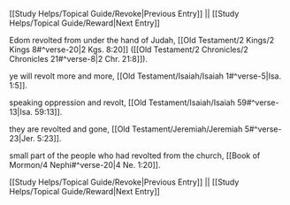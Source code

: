 [[Study Helps/Topical Guide/Revoke|Previous Entry]]  ||  [[Study Helps/Topical Guide/Reward|Next Entry]]

 Edom revolted from under the hand of Judah, [[Old Testament/2 Kings/2 Kings 8#^verse-20|2 Kgs. 8:20]] ([[Old Testament/2 Chronicles/2 Chronicles 21#^verse-8|2 Chr. 21:8]]).

 ye will revolt more and more, [[Old Testament/Isaiah/Isaiah 1#^verse-5|Isa. 1:5]].

 speaking oppression and revolt, [[Old Testament/Isaiah/Isaiah 59#^verse-13|Isa. 59:13]].

 they are revolted and gone, [[Old Testament/Jeremiah/Jeremiah 5#^verse-23|Jer. 5:23]].

 small part of the people who had revolted from the church, [[Book of Mormon/4 Nephi#^verse-20|4 Ne. 1:20]].

[[Study Helps/Topical Guide/Revoke|Previous Entry]]  ||  [[Study Helps/Topical Guide/Reward|Next Entry]]